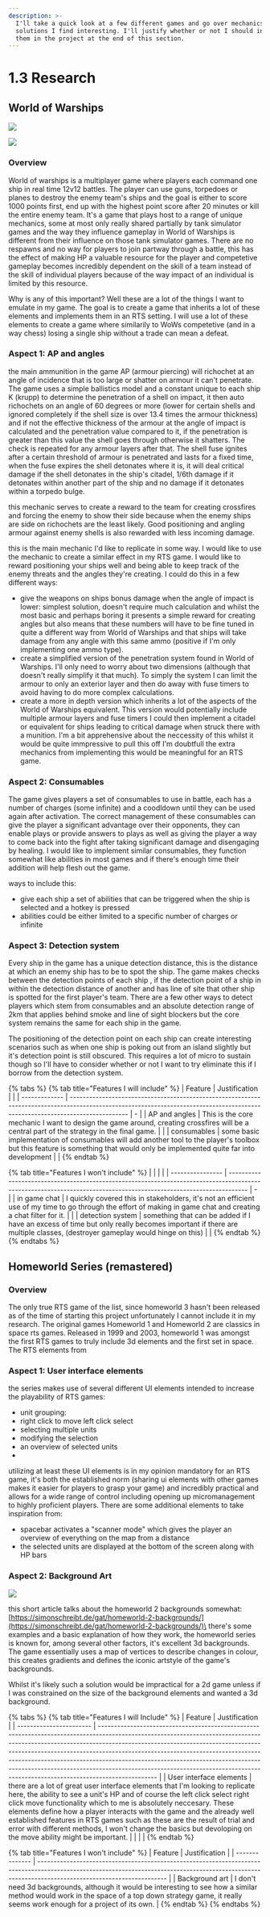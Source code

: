 ```yaml
---
description: >-
  I'll take a quick look at a few different games and go over mechanics or
  solutions I find interesting. I'll justify whether or not I should include
  them in the project at the end of this section.
---
```


# 1.3 Research

## World of Warships

![](<../.gitbook/assets/WoWs overview image.jpg>)

![](../.gitbook/assets/shot-21.04.27\_23.43.59-0293.jpg)

### Overview

World of warships is a multiplayer game where players each command one ship in real time 12v12 battles. The player can use guns, torpedoes or planes to destroy the enemy team's ships and the goal is either to score 1000 points first, end up with the highest point score after 20 minutes or kill the entire enemy team. It's a game that plays host to a range of unique mechanics, some at most only really shared partially by tank simulator games and the way they influence gameplay in World of Warships is different from their influence on those tank simulator games. There are no respawns and no way for players to join partway through a battle, this has the effect of making HP a valuable resource for the player and competetive gameplay becomes incredibly dependent on the skill of a team instead of the skill of individual players because of the way impact of an individual is limited by this resource.

Why is any of this important? Well these are a lot of the things I want to emulate in my game. The goal is to create a game that inherits a lot of these elements and implements them in an RTS setting. I will use a lot of these elements to create a game where similarily to WoWs competetive (and in a way chess) losing a single ship without a trade can mean a defeat.

### Aspect 1: AP and angles

the main ammunition in the game AP (armour piercing) will richochet at an angle of incidence that is too large or shatter on armour it can't penetrate. The game uses a simple ballistics model and a constant unique to each ship K (krupp) to determine the penetration of a shell on impact, it then auto richochets on an angle of 60 degrees or more (lower for certain shells and ignored completely if the shell size is over 13.4 times the armour thickness) and if not the effective thickness of the armour at the angle of impact is calculated and the penetration value compared to it, if the penetration is greater than this value the shell goes through otherwise it shatters. The check is repeated for any armour layers after that. The shell fuse ignites after a certain threshold of armour is penetrated and lasts for a fixed time, when the fuse expires the shell detonates where it is, it will deal critical damage if the shell detonates in the ship's citadel, 1/6th damage if it detonates within another part of the ship and no damage if it detonates within a torpedo bulge.

this mechanic serves to create a reward to the team for creating crossfires and forcing the enemy to show their side because when the enemy ships are side on richochets are the least likely. Good positioning and angling armour against enemy shells is also rewarded with less incoming damage.

this is the main mechanic I'd like to replicate in some way. I would like to use the mechanic to create a similar effect in my RTS game. I would like to reward positioning your ships well and being able to keep track of the enemy threats and the angles they're creating. I could do this in a few different ways:

* give the weapons on ships bonus damage when the angle of impact is lower: simplest solution, doesn't require much calculation and whilst the most basic and perhaps boring it presents a simple reward for creating angles but also means that these numbers will have to be fine tuned in quite a different way from World of Warships and that ships will take damage from any angle with this same ammo (positive if I'm only implementing one ammo type).
* create a simplified version of the penetration system found in World of Warships. I'll only need to worry about two dimensions (although that doesn't really simplify it that much). To simply the system I can limit the armour to only an exterior layer and then do away with fuse timers to avoid having to do more complex calculations.
* create a more in depth version which inherits a lot of the aspects of the World of Warships equivalent. This version would potentially include multiple armour layers and fuse timers I could then implement a citadel or equivalent for ships leading to critical damage when struck there with a munition. I'm a bit apprehensive about the neccessity of this whilst it would be quite immpressive to pull this off I'm doubtfull the extra mechanics from implementing this would be meaningful for an RTS game.

### Aspect 2: Consumables

The game gives players a set of consumables to use in battle, each has a number of charges (some infinite) and a coodldown until they can be used again after activation. The correct management of these consumables can give the player a significant advantage over their opponents, they can enable plays or provide answers to plays as well as giving the player a way to come back into the fight after taking significant damage and disengaging by healing. I would like to implement similar consumables, they function somewhat like abilities in most games and if there's enough time their addition will help flesh out the game.

ways to include this:

* give each ship a set of abilities that can be triggered when the ship is selected and a hotkey is pressed
* &#x20;abilities could be either limited to a specific number of charges or infinite

### Aspect 3: Detection system

Every ship in the game has a unique detection distance, this is the distance at which an enemy ship has to be to spot the ship. The game makes checks between the detection points of each ship , if the detection point of a ship in within the detection distance of another and has line of site that other ship is spotted for the first player's team. There are a few other ways to detect players which stem from consumables and an absolute detection range of 2km that applies behind smoke and line of sight blockers but the core system remains the same for each ship in the game.

The positioning of the detection point on each ship can create interesting scenarios such as when one ship is poking out from an island slightly but it's detection point is still obscured. This requires a lot of micro to sustain though so I'll have to consider whether or not I want to try eliminate this if I borrow from the detection system.



{% tabs %}
{% tab title="Features I will include" %}
| Feature       | Justification                                                                                                                                                                  |   |
| ------------- | ------------------------------------------------------------------------------------------------------------------------------------------------------------------------------ | - |
| AP and angles | This is the core mechanic I want to design the game around, creating crossfires will be a central part of the strategy in the final game.                                      |   |
| consumables   | some basic implementation of consumables will add another tool to the player's toolbox but this feature is something that would only be implemented quite far into development |   |
{% endtab %}

{% tab title="Features I won't include" %}
|                  |                                                                                                                                                                    |   |
| ---------------- | ------------------------------------------------------------------------------------------------------------------------------------------------------------------ | - |
| in game chat     | I quickly covered this in stakeholders, it's not an efficient use of my time to go through the effort of making in game chat and creating a chat filter for it.    |   |
| detection system | something that can be added if I have an excess of time but only really becomes important if there are multiple classes, (destroyer gameplay would hinge on this)  |   |
{% endtab %}
{% endtabs %}



## Homeworld Series (remastered)

### Overview

The only true RTS game of the list, since homeworld 3 hasn't been released as of the time of starting this project unfortunately I cannot include it in my research. The original games Homeworld 1 and Homeworld 2 are classics in space rts games. Released in 1999 and 2003, homeworld 1 was amongst the first RTS games to truly include 3d elements and the first set in space. The RTS elements from&#x20;

### Aspect 1: User interface elements

the series makes use of several different UI elements intended to increase the playability of RTS games:

* unit grouping:&#x20;
* right click to move left click select
* selecting multiple units
* modifying the selection
* an overview of selected units
*

utilizing at least these UI elements is in my opinion mandatory for an RTS game, it's both the established norm (sharing ui elements with other games makes it easier for players to grasp your game) and incredibly practical and allows for a wide range of control including opening up micromanagement to highly proficient players. There are some additional elements to take inspiration from:

* spacebar activates a "scanner mode" which gives the player an overview of everything on the map from a distance
* the selected units are displayed at the bottom of the screen along with HP bars

### Aspect 2: Background Art

![](../.gitbook/assets/homeworld\_2\_space\_backgrounds\_by\_walter\_nest\_d3b83cj.jpg)

this short article talks about the homeworld 2 backgrounds somewhat: [https://simonschreibt.de/gat/homeworld-2-backgrounds/](https://simonschreibt.de/gat/homeworld-2-backgrounds/)\
there's some examples and a basic explanation of how they work, the homeworld series is known for, among several other factors, it's excellent 3d backgrounds. The game essentially uses a map of vertices to describe changes in colour, this creates gradients and defines the iconic artstyle of the game's backgrounds.

Whilst it's likely such a solution would be impractical for a 2d game unless if I was constrained on the size of the background elements and wanted a 3d background.



{% tabs %}
{% tab title="Features I will Include" %}
| Feature                 | Justification                                                                                                                                                                                                                                                                                                                                                                                                                                                                                          |
| ----------------------- | ------------------------------------------------------------------------------------------------------------------------------------------------------------------------------------------------------------------------------------------------------------------------------------------------------------------------------------------------------------------------------------------------------------------------------------------------------------------------------------------------------ |
| User interface elements | there are a lot of great user interface elements that I'm looking to replicate here, the ability to see a unit's HP and of course the left click select right click move functionality which to me is absolutely neccesary. These elements define how a player interacts with the game and the already well established features in RTS games such as these are the result of trial and error with different methods, I won't change the basics but devoloping on the move ability might be important. |
|                         |                                                                                                                                                                                                                                                                                                                                                                                                                                                                                                        |
{% endtab %}

{% tab title="Features I won't include" %}
| Feature        | Justification                                                                                                                                                                                        |
| -------------- | ---------------------------------------------------------------------------------------------------------------------------------------------------------------------------------------------------- |
| Background art | I don't need 3d backgrounds, although it would be interesting to see how a similar method would work in the space of a top down strategy game, it really seems work enough for a project of its own. |
{% endtab %}
{% endtabs %}
